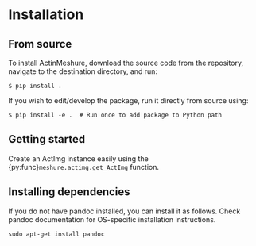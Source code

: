 # Installation 

## From source 

To install ActinMeshure, download the source code from the repository, navigate to the destination directory, and run:  

`$ pip install .`

If you wish to edit/develop the package, run it directly from source using:

`$ pip install -e .  # Run once to add package to Python path`

## Getting started

Create an ActImg instance easily using the {py:func}`meshure.actimg.get_ActImg` function. 

## Installing dependencies 

If you do not have pandoc installed, you can install it as follows. Check pandoc documentation for OS-specific installation instructions. 

```
sudo apt-get install pandoc 
```